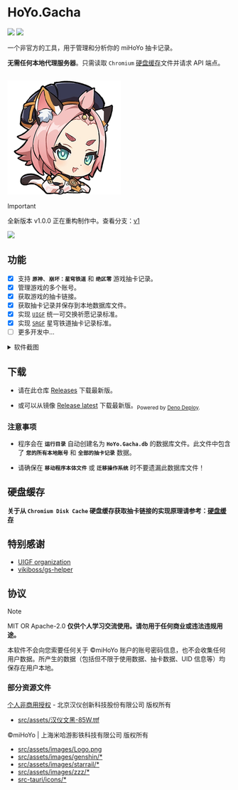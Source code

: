 # HoYo.Gacha

<p>
<a href="https://github.com/lgou2w/HoYo.Gacha/actions"><img src="https://img.shields.io/github/actions/workflow/status/lgou2w/HoYo.Gacha/build.yml?branch=main&logo=github&style=flat-square"/></a>
<a href="https://github.com/lgou2w/HoYo.Gacha/releases"><img src="https://img.shields.io/github/v/release/lgou2w/HoYo.Gacha?logo=github&style=flat-square&include_prereleases" /></a>
</p>

一个非官方的工具，用于管理和分析你的 miHoYo 抽卡记录。

**无需任何本地代理服务器**。只需读取 `Chromium` [硬盘缓存](DiskCache/README.md)文件并请求 API 端点。

<br />
<img src="src-tauri/icons/icon.png" style="width:256px;" />

> [!IMPORTANT]
> 全新版本 v1.0.0 正在重构制作中。查看分支：[v1](https://github.com/lgou2w/HoYo.Gacha/tree/v1)
> 
>  <a href="https://github.com/lgou2w/HoYo.Gacha/tree/v1"><img src="https://img.shields.io/github/last-commit/lgou2w/HoYo.Gacha/v1?style=flat-square&logo=github"/></a>

## 功能

- [x] 支持 **`原神`**、**`崩坏：星穹铁道`** 和 **`绝区零`** 游戏抽卡记录。
- [x] 管理游戏的多个账号。
- [x] 获取游戏的抽卡链接。
- [x] 获取抽卡记录并保存到本地数据库文件。
- [x] 实现 [`UIGF`](https://uigf.org/zh/standards/uigf.html) 统一可交换祈愿记录标准。
- [x] 实现 [`SRGF`](https://uigf.org/zh/standards/srgf.html) 星穹铁道抽卡记录标准。
- [ ] 更多开发中...

<details>
  <summary>软件截图</summary>
  <br />

  * 主页

  ![Home](Screenshots/home.jpg)

  * 原神 - Genshin Impact

  ![Gacha-Genshin-1](Screenshots/gacha-genshin-1.jpg)

  * 崩坏：星穹铁道 - Honkai: Star Rail

  ![Gacha-StarRail-1](Screenshots/gacha-starrail-1.jpg)

  ![Gacha-StarRail-2](Screenshots/gacha-starrail-2.jpg)

  ![Gacha-StarRail-3](Screenshots/gacha-starrail-3.jpg)
</details>

## 下载

* 请在此仓库 [Releases](https://github.com/lgou2w/HoYo.Gacha/releases) 下载最新版。

* 或可以从镜像 [Release latest](https://hoyo-gacha.lgou2w.com/release/download?id=latest) 下载最新版。<sub>Powered by [Deno Deploy](https://deno.com/deploy).</sub>

### 注意事项

* 程序会在 **`运行目录`** 自动创建名为 **`HoYo.Gacha.db`** 的数据库文件。此文件中包含了 **`您的所有本地账号`** 和 **`全部的抽卡记录`** 数据。

* 请确保在 **`移动程序本体文件`** 或 **`迁移操作系统`** 时不要遗漏此数据库文件！

## 硬盘缓存

**关于从 `Chromium Disk Cache` 硬盘缓存获取抽卡链接的实现原理请参考：[硬盘缓存](DiskCache/README.md)**

## 特别感谢

* [UIGF organization](https://uigf.org)
* [vikiboss/gs-helper](https://github.com/vikiboss/gs-helper)

## 协议

> [!NOTE]
> MIT OR Apache-2.0 **仅供个人学习交流使用。请勿用于任何商业或违法违规用途。**
>
> 本软件不会向您索要任何关于 ©miHoYo 账户的账号密码信息，也不会收集任何用户数据。所产生的数据（包括但不限于使用数据、抽卡数据、UID 信息等）均保存在用户本地。

### 部分资源文件

[个人非商用授权](https://www.hanyi.com.cn/faq-doc-1) - 北京汉仪创新科技股份有限公司 版权所有

* [src/assets/汉仪文黑-85W.ttf](src/assets/%E6%B1%89%E4%BB%AA%E6%96%87%E9%BB%91-85W.ttf)

©miHoYo | 上海米哈游影铁科技有限公司 版权所有

* [src/assets/images/Logo.png](src/assets/images/Logo.png)
* [src/assets/images/genshin/*](src/assets/images/genshin)
* [src/assets/images/starrail/*](src/assets/images/starrail)
* [src/assets/images/zzz/*](src/assets/images/zzz)
* [src-tauri/icons/*](src-tauri/icons/)
